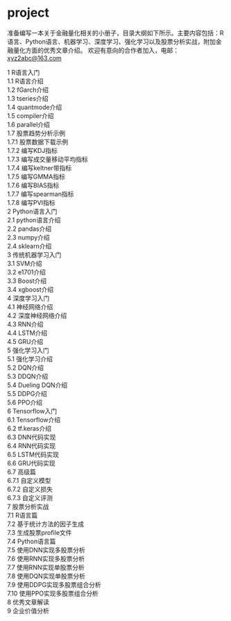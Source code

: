 # project
准备编写一本关于金融量化相关的小册子，目录大纲如下所示。主要内容包括：R语言、Python语言、机器学习、深度学习、强化学习以及股票分析实战，附加金融量化方面的优秀文章介绍。
欢迎有意向的合作者加入，电邮：xyz2abc@163.com

1 R语言入门 <br/>
1.1 R语言介绍 <br/>
1.2 fGarch介绍 <br/>
1.3 tseries介绍 <br/>
1.4 quantmode介绍 <br/>
1.5 compiler介绍 <br/>
1.6 parallel介绍 <br/>
1.7 股票趋势分析示例 <br/>
1.7.1 股票数据下载示例 <br/>
1.7.2 编写KDJ指标 <br/>
1.7.3 编写成交量移动平均指标 <br/>
1.7.4 编写keltner带指标 <br/>
1.7.5 编写GMMA指标 <br/>
1.7.6 编写BIAS指标 <br/>
1.7.7 编写spearman指标 <br/>
1.7.8 编写PVI指标 <br/>
2 Python语言入门 <br/>
2.1 python语言介绍 <br/>
2.2 pandas介绍 <br/>
2.3 numpy介绍 <br/>
2.4 sklearn介绍 <br/>
3 传统机器学习入门 <br/>
3.1 SVM介绍 <br/>
3.2 e1701介绍 <br/>
3.3 Boost介绍 <br/>
3.4 xgboost介绍 <br/>
4 深度学习入门 <br/>
4.1 神经网络介绍 <br/>
4.2 深度神经网络介绍 <br/>
4.3 RNN介绍 <br/>
4.4 LSTM介绍 <br/>
4.5 GRU介绍 <br/>
5 强化学习入门 <br/>
5.1 强化学习介绍 <br/>
5.2 DQN介绍 <br/>
5.3 DDQN介绍 <br>
5.4 Dueling DQN介绍 <br>
5.5 DDPG介绍 <br/>
5.6 PPO介绍 <br/>
6 Tensorflow入门 <br/>
6.1 Tensorflow介绍 <br/>
6.2 tf.keras介绍 <br/>
6.3 DNN代码实现 <br/>
6.4 RNN代码实现 <br/>
6.5 LSTM代码实现 <br/>
6.6 GRU代码实现 <br/>
6.7 高级篇 <br/>
6.7.1 自定义模型 <br/>
6.7.2 自定义损失 <br/>
6.7.3 自定义评测 <br/>
7 股票分析实战 <br/>
7.1 R语言篇 <br/>
7.2 基于统计方法的因子生成 <br/>
7.3 生成股票profile文件 <br/>
7.4 Python语言篇 <br/>
7.5 使用DNN实现多股票分析 <br/>
7.6 使用RNN实现多股票分析 <br/>
7.7 使用RNN实现单股票分析 <br/>
7.8 使用DQN实现单股票分析 <br/>
7.9 使用DDPG实现多股票组合分析 <br/>
7.10 使用PPO实现多股票组合分析 <br/>
8 优秀文章解读 <br/>
9 企业价值分析 <br/>
